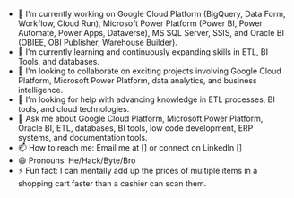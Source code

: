 <!--### Hi there 👋

<!--
**gedaliakliger/gedaliakliger** is a ✨ _special_ ✨ repository because its `README.md` (this file) appears on your GitHub profile.

Here are some ideas to get you started:

- 🔭 I’m currently working on ...
- 🌱 I’m currently learning ...
- 👯 I’m looking to collaborate on ...
- 🤔 I’m looking for help with ...
- 💬 Ask me about ...
- 📫 How to reach me: ...
- 😄 Pronouns: ...
- ⚡ Fun fact: ...
-->
- 🔭 I’m currently working on Google Cloud Platform (BigQuery, Data Form, Workflow, Cloud Run), Microsoft Power Platform (Power BI, Power Automate, Power Apps, Dataverse), MS SQL Server, SSIS, and Oracle BI (OBIEE, OBI Publisher, Warehouse Builder).
- 🌱 I’m currently learning and continuously expanding skills in ETL, BI Tools, and databases.
- 👯 I’m looking to collaborate on exciting projects involving Google Cloud Platform, Microsoft Power Platform, data analytics, and business intelligence.
- 🤔 I’m looking for help with advancing knowledge in ETL processes, BI tools, and cloud technologies.
- 💬 Ask me about Google Cloud Platform, Microsoft Power Platform, Oracle BI, ETL, databases, BI tools, low code development, ERP systems, and documentation tools.
- 📫 How to reach me: Email me at [] or connect on LinkedIn []
- 😄 Pronouns: He/Hack/Byte/Bro
- ⚡ Fun fact: I can mentally add up the prices of multiple items in a shopping cart faster than a cashier can scan them.
